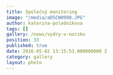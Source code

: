 ```yaml
---
title: Společný monitoring
image: "/media/aDSCN0998.JPG"
author: katerina-polednikova
tags: []
gallery: /news/vydry-v-norsku
position: 33
published: true
date: 2016-05-02 13:15:53.000000000 Z
category: gallery
layout: photo
---
```

